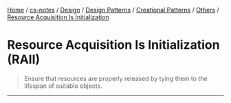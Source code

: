 [Home](https://mengxianbin.github.io) /
[cs-notes](https://mengxianbin.github.io/cs-notes/site) /
[Design](https://mengxianbin.github.io/cs-notes/site/Design) /
[Design Patterns](https://mengxianbin.github.io/cs-notes/site/Design/Design%20Patterns) /
[Creational Patterns](https://mengxianbin.github.io/cs-notes/site/Design/Design%20Patterns/Creational%20Patterns) /
[Others](https://mengxianbin.github.io/cs-notes/site/Design/Design%20Patterns/Creational%20Patterns/Others) /
[Resource Acquisition Is Initialization](https://mengxianbin.github.io/cs-notes/site/Design/Design%20Patterns/Creational%20Patterns/Others/Resource%20Acquisition%20Is%20Initialization)

# Resource Acquisition Is Initialization (RAII)

> Ensure that resources are properly released by tying them to the lifespan of suitable objects.

---
